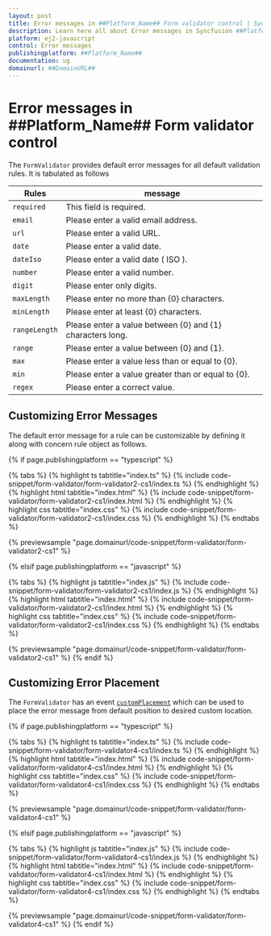 ```yaml
---
layout: post
title: Error messages in ##Platform_Name## Form validator control | Syncfusion
description: Learn here all about Error messages in Syncfusion ##Platform_Name## Form validator control of Syncfusion Essential JS 2 and more.
platform: ej2-javascript
control: Error messages 
publishingplatform: ##Platform_Name##
documentation: ug
domainurl: ##DomainURL##
---
```


# Error messages in ##Platform_Name## Form validator control

The `FormValidator` provides default error messages for all default validation rules.
It is tabulated as follows

| Rules | message |
| ------------- | ------------- |
| `required` | This field is required. |
| `email` | Please enter a valid email address. |
| `url` | Please enter a valid URL. |
| `date` | Please enter a valid date. |
| `dateIso` | Please enter a valid date ( ISO ). |
| `number` | Please enter a valid number. |
| `digit` | Please enter only digits. |
| `maxLength` | Please enter no more than {0} characters. |
| `minLength` | Please enter at least {0} characters. |
| `rangeLength` | Please enter a value between {0} and {1} characters long. |
| `range` | Please enter a value between {0} and {1}. |
| `max` | Please enter a value less than or equal to {0}. |
| `min` | Please enter a value greater than or equal to {0}. |
| `regex` | Please enter a correct value. |

## Customizing Error Messages

The default error message for a rule can be customizable by defining it along with concern rule object as follows.

{% if page.publishingplatform == "typescript" %}

 {% tabs %}
{% highlight ts tabtitle="index.ts" %}
{% include code-snippet/form-validator/form-validator2-cs1/index.ts %}
{% endhighlight %}
{% highlight html tabtitle="index.html" %}
{% include code-snippet/form-validator/form-validator2-cs1/index.html %}
{% endhighlight %}
{% highlight css tabtitle="index.css" %}
{% include code-snippet/form-validator/form-validator2-cs1/index.css %}
{% endhighlight %}
{% endtabs %}
        
{% previewsample "page.domainurl/code-snippet/form-validator/form-validator2-cs1" %}

{% elsif page.publishingplatform == "javascript" %}

{% tabs %}
{% highlight js tabtitle="index.js" %}
{% include code-snippet/form-validator/form-validator2-cs1/index.js %}
{% endhighlight %}
{% highlight html tabtitle="index.html" %}
{% include code-snippet/form-validator/form-validator2-cs1/index.html %}
{% endhighlight %}
{% highlight css tabtitle="index.css" %}
{% include code-snippet/form-validator/form-validator2-cs1/index.css %}
{% endhighlight %}
{% endtabs %}

{% previewsample "page.domainurl/code-snippet/form-validator/form-validator2-cs1" %}
{% endif %}

## Customizing Error Placement

The `FormValidator` has an event [`customPlacement`](../api/form-validator#customplacement) which can be used to place the error message from default position to desired custom location.

{% if page.publishingplatform == "typescript" %}

 {% tabs %}
{% highlight ts tabtitle="index.ts" %}
{% include code-snippet/form-validator/form-validator4-cs1/index.ts %}
{% endhighlight %}
{% highlight html tabtitle="index.html" %}
{% include code-snippet/form-validator/form-validator4-cs1/index.html %}
{% endhighlight %}
{% highlight css tabtitle="index.css" %}
{% include code-snippet/form-validator/form-validator4-cs1/index.css %}
{% endhighlight %}
{% endtabs %}
        
{% previewsample "page.domainurl/code-snippet/form-validator/form-validator4-cs1" %}

{% elsif page.publishingplatform == "javascript" %}

{% tabs %}
{% highlight js tabtitle="index.js" %}
{% include code-snippet/form-validator/form-validator4-cs1/index.js %}
{% endhighlight %}
{% highlight html tabtitle="index.html" %}
{% include code-snippet/form-validator/form-validator4-cs1/index.html %}
{% endhighlight %}
{% highlight css tabtitle="index.css" %}
{% include code-snippet/form-validator/form-validator4-cs1/index.css %}
{% endhighlight %}
{% endtabs %}

{% previewsample "page.domainurl/code-snippet/form-validator/form-validator4-cs1" %}
{% endif %}